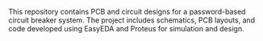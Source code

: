 This repository contains PCB and circuit designs for a password-based circuit breaker system. The project includes schematics, PCB layouts, and code developed using EasyEDA and Proteus for simulation and design.
